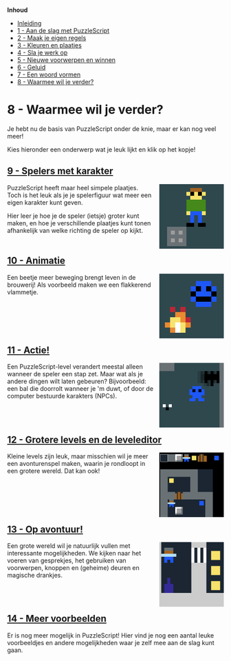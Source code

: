**Inhoud**

- [Inleiding](index.md)
- [1 - Aan de slag met PuzzleScript](1-aan-de-slag-met-puzzlescript.md)
- [2 - Maak je eigen regels](2-maak-je-eigen-regels.md)
- [3 - Kleuren en plaatjes](3-kleuren-en-plaatjes.md)
- [4 - Sla je werk op](4-sla-je-werk-op.md)
- [5 - Nieuwe voorwerpen en winnen](5-nieuwe-voorwerpen-en-winnen.md)
- [6 - Geluid](6-geluid.md)
- [7 - Een woord vormen](7-een-woord-vormen.md)
- [8 - Waarmee wil je verder?](8-waarmee-verder.md)

# 8 - Waarmee wil je verder?

Je hebt nu de basis van PuzzleScript onder de knie, maar er kan nog veel meer!

Kies hieronder een onderwerp wat je leuk lijkt en klik op het kopje!

## [9 - Spelers met karakter](9-spelers-met-karakter.md)

<img src='images/grotere-speler.png' style='float: right; margin-left: 1em;' />

PuzzleScript heeft maar heel simpele plaatjes. Toch is het leuk als je je spelerfiguur wat meer een eigen karakter kunt geven.

Hier leer je hoe je de speler (ietsje) groter kunt maken, en hoe je verschillende plaatjes kunt tonen afhankelijk van welke richting de speler op kijkt.

<p style='clear:right;'></p>

## [10 - Animatie](10-animatie.md)

<img src='images/vuurtje.png' style='float: right; margin-left: 1em;' />

Een beetje meer beweging brengt leven in de brouwerij! Als voorbeeld maken we een flakkerend vlammetje.

<p style='clear:right;'></p>

## [11 - Actie!](11-actie.md)

<img src='images/vleermuis.png' style='float: right; margin-left: 1em;' />

Een PuzzleScript-level verandert meestal alleen wanneer de speler een stap zet. Maar wat als je andere dingen wilt laten gebeuren? Bijvoorbeeld: een bal die doorrolt wanneer je 'm duwt, of door de computer bestuurde karakters (NPCs).

<p style='clear:right;'></p>

## [12 - Grotere levels en de leveleditor](12-grote-levels-editor.md)

<img src='images/leveleditor-thumbnail.png' style='float: right; margin-left: 1em;' />

Kleine levels zijn leuk, maar misschien wil je meer een avonturenspel maken, waarin je rondloopt in een grotere wereld. Dat kan ook!

<p style='clear:right;'></p>

## [13 - Op avontuur!](13-op-avontuur.md)

<img src='images/avontuur.png' style='float: right; margin-left: 1em;' />

Een grote wereld wil je natuurlijk vullen met interessante mogelijkheden. We kijken naar het voeren van gesprekjes, het gebruiken van voorwerpen, knoppen en (geheime) deuren en magische drankjes.

<p style='clear:right;'></p>

## [14 - Meer voorbeelden](14-meer-voorbeelden.md)

Er is nog meer mogelijk in PuzzleScript! Hier vind je nog een aantal leuke voorbeeldjes en andere mogelijkheden waar je zelf mee aan de slag kunt gaan.

<!---

## [14 - Moeilijk: explosies](14-explosies.md)

Het is in PuzzleScript niet zo makkelijk om regels te maken die effect hebben op alle vakjes rondom een element, maar het kan wel.

## [15 - Moeilijk: grotere elementen](15-grotere-elementen.md)

Een schuifpuzzel maken met grote elementen die uit een aantal vakjes bestaan? Dat is niet zo eenvoudig, maar met deze trucs lukt het.

## [16 - Moeilijk: interdimensionele poorten](15-portals.md)

Misschien ken je het spel Portal, waarbij je twee "poorten" kunt maken die direct met elkaar in verbinding staan. Kan dit in PuzzleScript? Het is lastig, maar we kunnen een heel eind komen!

## [17 - Nog meer!?](17-nog-meer.md)

Nog een aantal voorbeeldjes en links naar andere interessante PuzzleScript pagina's.



Schietspel:

https://www.puzzlescript.net/editor.html?hack=b1f354e08755ffd84dbcb9edf251b526

-->